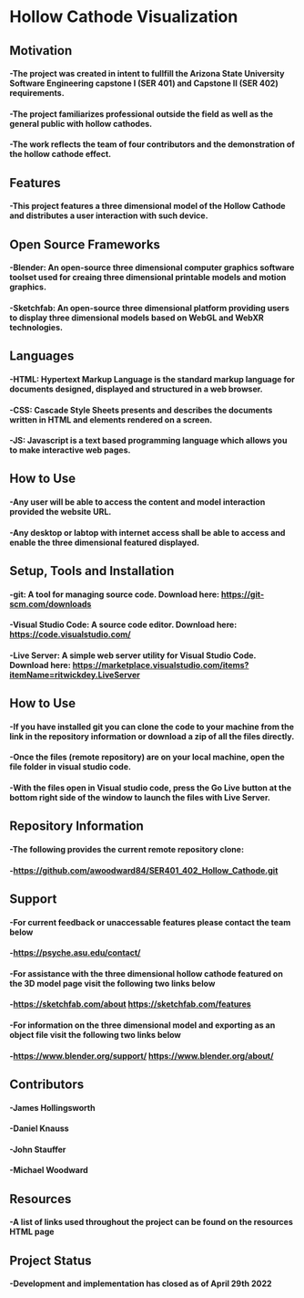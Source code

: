 # Hollow Cathode Visualization 

## Motivation
#### -The project was created in intent to fullfill the Arizona State University Software Engineering capstone I (SER 401) and Capstone II (SER 402) requirements.
#### -The project familiarizes professional outside the field as well as the general public with hollow cathodes.
#### -The work reflects the team of four contributors and the demonstration of the hollow cathode effect.

## Features
#### -This project features a three dimensional model of the Hollow Cathode and distributes a user interaction with such device.

## Open Source Frameworks
#### -Blender: An open-source three dimensional computer graphics software toolset used for creaing three dimensional printable models and motion graphics.
#### -Sketchfab: An open-source three dimensional platform providing users to display three dimensional models based on WebGL and WebXR technologies.

## Languages
#### -HTML: Hypertext Markup Language is the standard markup language for documents designed, displayed and structured in a web browser.
#### -CSS: Cascade Style Sheets presents and describes the documents written in HTML and elements rendered on a screen.
#### -JS: Javascript is a text based programming language which allows you to make interactive web pages. 

## How to Use
#### -Any user will be able to access the content and model interaction provided the website URL.
#### -Any desktop or labtop with internet access shall be able to access and enable the three dimensional featured displayed. 

## Setup, Tools and Installation
#### -git: A tool for managing source code. Download here: https://git-scm.com/downloads
#### -Visual Studio Code: A source code editor. Download here: https://code.visualstudio.com/
#### -Live Server: A simple web server utility for Visual Studio Code. Download here: https://marketplace.visualstudio.com/items?itemName=ritwickdey.LiveServer

## How to Use
#### -If you have installed git you can clone the code to your machine from the link in the repository information or download a zip of all the files directly.
#### -Once the files (remote repository) are on your local machine, open the file folder in visual studio code.
#### -With the files open in Visual studio code, press the Go Live button at the bottom right side of the window to launch the files with Live Server.

## Repository Information
#### -The following provides the current remote repository clone: 
#### -https://github.com/awoodward84/SER401_402_Hollow_Cathode.git

## Support
#### -For current feedback or unaccessable features please contact the team below
#### -https://psyche.asu.edu/contact/
#### -For assistance with the three dimensional hollow cathode featured on the 3D model page visit the following two links below
#### -https://sketchfab.com/about https://sketchfab.com/features
#### -For information on the three dimensional model and exporting as an object file visit the following two links below
#### -https://www.blender.org/support/ https://www.blender.org/about/


## Contributors
#### -James Hollingsworth
#### -Daniel Knauss
#### -John Stauffer
#### -Michael Woodward

## Resources
#### -A list of links used throughout the project can be found on the resources HTML page

## Project Status
#### -Development and implementation has closed as of April 29th 2022